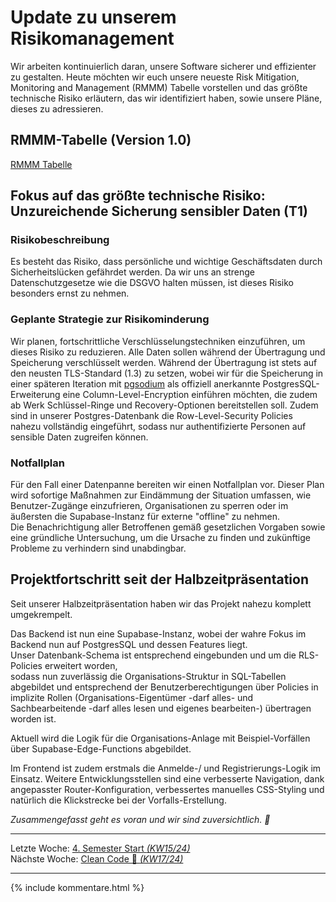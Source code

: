 # Update zu unserem Risikomanagement

Wir arbeiten kontinuierlich daran, unsere Software sicherer und effizienter zu gestalten. Heute möchten wir euch unsere neueste Risk Mitigation, Monitoring and Management (RMMM) Tabelle vorstellen und das größte technische Risiko erläutern, das wir identifiziert haben, sowie unsere Pläne, dieses zu adressieren.

## RMMM-Tabelle (Version 1.0)

[RMMM Tabelle](RMMM/v1_w12/RMMM.md)

## Fokus auf das größte technische Risiko: Unzureichende Sicherung sensibler Daten (T1)

### Risikobeschreibung

Es besteht das Risiko, dass persönliche und wichtige Geschäftsdaten durch Sicherheitslücken gefährdet werden. Da wir uns an strenge Datenschutzgesetze wie die DSGVO halten müssen, ist dieses Risiko besonders ernst zu nehmen.

### Geplante Strategie zur Risikominderung

Wir planen, fortschrittliche Verschlüsselungstechniken einzuführen, um dieses Risiko zu reduzieren. Alle Daten sollen während der Übertragung und Speicherung verschlüsselt werden. Während der Übertragung ist stets auf den neusten TLS-Standard (1.3) zu setzen, wobei wir für die Speicherung in einer späteren Iteration mit [pgsodium](https://www.postgresql.org/about/news/pgsodium-200-modern-cryptography-for-postgresql-2389/) als offiziell anerkannte PostgresSQL-Erweiterung eine Column-Level-Encryption einführen möchten, die zudem ab Werk Schlüssel-Ringe und Recovery-Optionen bereitstellen soll. Zudem sind in unserer Postgres-Datenbank die Row-Level-Security Policies nahezu vollständig eingeführt, sodass nur authentifizierte Personen auf sensible Daten zugreifen können.

### Notfallplan

Für den Fall einer Datenpanne bereiten wir einen Notfallplan vor. Dieser Plan wird sofortige Maßnahmen zur Eindämmung der Situation umfassen, wie Benutzer-Zugänge einzufrieren, Organisationen zu sperren oder im äußersten die Supabase-Instanz für externe "offline" zu nehmen.  
Die Benachrichtigung aller Betroffenen gemäß gesetzlichen Vorgaben sowie eine gründliche Untersuchung, um die Ursache zu finden und zukünftige Probleme zu verhindern sind unabdingbar.  



## Projektfortschritt seit der Halbzeitpräsentation

Seit unserer Halbzeitpräsentation haben wir das Projekt nahezu komplett umgekrempelt.  

Das Backend ist nun eine Supabase-Instanz, wobei der wahre Fokus im Backend nun auf PostgresSQL und dessen Features liegt.  
Unser Datenbank-Schema ist entsprechend eingebunden und um die RLS-Policies erweitert worden,  
sodass nun zuverlässig die Organisations-Struktur in SQL-Tabellen abgebildet und entsprechend der Benutzerberechtigungen über Policies in implizite Rollen (Organisations-Eigentümer -darf alles- und Sachbearbeitende -darf alles lesen und eigenes bearbeiten-) übertragen worden ist.  

Aktuell wird die Logik für die Organisations-Anlage mit Beispiel-Vorfällen über Supabase-Edge-Functions abgebildet.

Im Frontend ist zudem erstmals die Anmelde-/ und Registrierungs-Logik im Einsatz.
Weitere Entwicklungsstellen sind eine verbesserte Navigation,
dank angepasster Router-Konfiguration, verbessertes manuelles CSS-Styling und natürlich die Klickstrecke bei der Vorfalls-Erstellung.

*Zusammengefasst geht es voran und wir sind zuversichtlich. 🚀*

---
Letzte Woche: [4. Semester Start _(KW15/24)_](./11_4-Semester-Initialisierung.md)  
Nächste Woche:  [Clean Code 🧹 _(KW17/24)_](./13_CleanCode.md)

---

{% include kommentare.html %}
